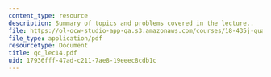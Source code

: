 ```yaml
---
content_type: resource
description: Summary of topics and problems covered in the lecture..
file: https://ol-ocw-studio-app-qa.s3.amazonaws.com/courses/18-435j-quantum-computation-fall-2003/17936fff47adc2117ae819eeec8cdb1c_qc_lec14.pdf
file_type: application/pdf
resourcetype: Document
title: qc_lec14.pdf
uid: 17936fff-47ad-c211-7ae8-19eeec8cdb1c
---
```

